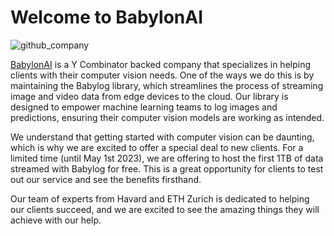 # Welcome to BabylonAI

![github_company](https://user-images.githubusercontent.com/16129326/215275329-b6d857ea-e66e-4fef-91fd-d979ca598081.png)

[BabylonAI](https://babylonai.dev) is a Y Combinator backed company that specializes in helping clients with their computer vision needs. One of the ways we do this is by maintaining the Babylog library, which streamlines the process of streaming image and video data from edge devices to the cloud. Our library is designed to empower machine learning teams to log images and predictions, ensuring their computer vision models are working as intended.

We understand that getting started with computer vision can be daunting, which is why we are excited to offer a special deal to new clients. For a limited time (until May 1st 2023), we are offering to host the first 1TB of data streamed with Babylog for free. This is a great opportunity for clients to test out our service and see the benefits firsthand.

Our team of experts from Havard and ETH Zurich is dedicated to helping our clients succeed, and we are excited to see the amazing things they will achieve with our help.
